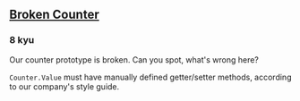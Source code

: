 <h2><a href=https://www.codewars.com/kata/526471539d52735c620000c6/train/csharp target="_blank">Broken Counter</a></h2><h3>8 kyu</h3><p>Our counter prototype is broken. Can you spot, what's wrong here?</p><p><code>Counter.Value</code> must have manually defined getter/setter methods, according to our company's style guide.</p>
